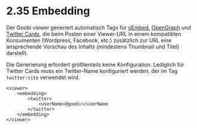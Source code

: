 # 2.35 Embedding

Der Goobi viewer generiert automatisch Tags für [oEmbed](https://oembed.com/), [OpenGraph](http://ogp.me/) und [Twitter Cards](https://developer.twitter.com/en/docs/tweets/optimize-with-cards/overview/abouts-cards.html), die beim Posten einer Viewer-URL in einem kompatiblen Konsumenten \(Wordpress, Facebook, etc.\) zusätzlich zur URL eine ansprechende Vorschau des Inhalts \(mindestens Thumbnail und Titel\) darstellt.

Die Generierung erfordert größtenteils keine Konfiguration. Lediglich für Twitter Cards muss ein Twitter-Name konfiguriert werden, der im Tag `twitter:site` verwendet wird.

```text
<viewer>
    <embedding>
        <twitter>
            <userName>@goobi</userName
        </twitter>
    </embedding>
</viewer>
```

